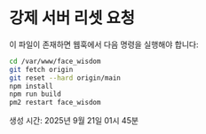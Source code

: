 # 강제 서버 리셋 요청

이 파일이 존재하면 웹훅에서 다음 명령을 실행해야 합니다:

```bash
cd /var/www/face_wisdom
git fetch origin
git reset --hard origin/main
npm install
npm run build
pm2 restart face_wisdom
```

생성 시간: 2025년 9월 21일 01시 45분